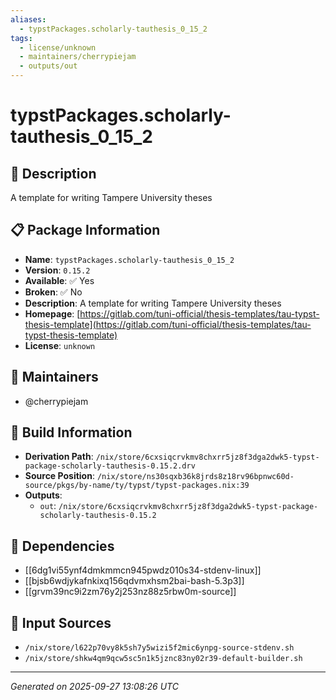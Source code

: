 ```yaml
---
aliases:
  - typstPackages.scholarly-tauthesis_0_15_2
tags:
  - license/unknown
  - maintainers/cherrypiejam
  - outputs/out
---
```


# typstPackages.scholarly-tauthesis_0_15_2

## 📝 Description

A template for writing Tampere University theses

## 📋 Package Information

- **Name**: `typstPackages.scholarly-tauthesis_0_15_2`
- **Version**: `0.15.2`
- **Available**: ✅ Yes
- **Broken**: ✅ No
- **Description**: A template for writing Tampere University theses
- **Homepage**: [https://gitlab.com/tuni-official/thesis-templates/tau-typst-thesis-template](https://gitlab.com/tuni-official/thesis-templates/tau-typst-thesis-template)
- **License**: `unknown`
## 👥 Maintainers

- @cherrypiejam


## 🔧 Build Information

- **Derivation Path**: `/nix/store/6cxsiqcrvkmv8chxrr5jz8f3dga2dwk5-typst-package-scholarly-tauthesis-0.15.2.drv`
- **Source Position**: `/nix/store/ns30sqxb36k8jrds8z18rv96bpnwc60d-source/pkgs/by-name/ty/typst/typst-packages.nix:39`
- **Outputs**:
  - `out`:  `/nix/store/6cxsiqcrvkmv8chxrr5jz8f3dga2dwk5-typst-package-scholarly-tauthesis-0.15.2`

## 🔗 Dependencies

- [[6dg1vi55ynf4dmkmmcn945pwdz010s34-stdenv-linux]]
- [[bjsb6wdjykafnkixq156qdvmxhsm2bai-bash-5.3p3]]
- [[grvm39nc9i2zm76y2j253nz88z5rbw0m-source]]

## 📁 Input Sources

- `/nix/store/l622p70vy8k5sh7y5wizi5f2mic6ynpg-source-stdenv.sh`
- `/nix/store/shkw4qm9qcw5sc5n1k5jznc83ny02r39-default-builder.sh`

---
*Generated on 2025-09-27 13:08:26 UTC*
